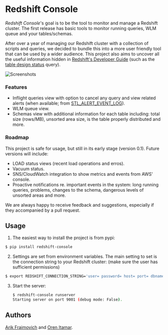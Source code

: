 # Redshift Console

_Redshift Console_'s goal is to be the tool to monitor and manage a Redshift cluster. The first release has basic tools to monitor running queries, WLM queue and your tables/schemas.

After over a year of managing our Redshift cluster with a collection of scripts and queries, we decided to bundle this into a more user friendly tool that can be used by a wider audience. This project also aims to uncover all the useful information hidden in [Redshift's Developer Guide](http://docs.aws.amazon.com/redshift/latest/dg/) (such as the [table design status](http://docs.aws.amazon.com/redshift/latest/dg/c_analyzing-table-design.html) query).

![Screenshots](https://dl.dropboxusercontent.com/u/2186704/rdc_screenshots.gif)

### Features

* Inflight queries view with option to cancel any query and view related alerts (when available; from [STL_ALERT_EVENT_LOG](http://docs.aws.amazon.com/redshift/latest/dg/r_STL_ALERT_EVENT_LOG.html)).
* WLM queue view.
* Schemas view with additional information for each table including: total size (rows/MB), unsorted area size, is the table properly distributed and more.

### Roadmap

This project is safe for usage, but still in its early stage (version 0.1). Future versions will include:

* LOAD status views (recent load operations and erros).
* Vacuum status.
* SNS/CloudWatch integration to show metrics and events from AWS' console.
* Proactive notifications re. important events in the system: long running queries, problems, changes to the schema, dangerous levels of unsorted areas and more.

We are always happy to receive feedback and suggestions, especially if they accompanied by a pull request.

## Usage

1. The easiest way to install the project is from pypi:

  ```bash
  $ pip install redshift-console
  ```

2. Settings are set from environment variables. The main setting to set is the connection string to your Redshift cluster: (make sure the user has sufficient permissions)

  ```bash
  $ export REDSHIFT_CONNECTION_STRING='user= password= host= port= dbname='
  ```

3. Start the server:

   ```bash
   $ redshift-console runserver
   Starting server on port 9001 (debug mode: False).
   ```

## Authors

[Arik Fraimovich](http://github.com/arikfr) and [Oren Itamar](http://github.com/orenitamar).
